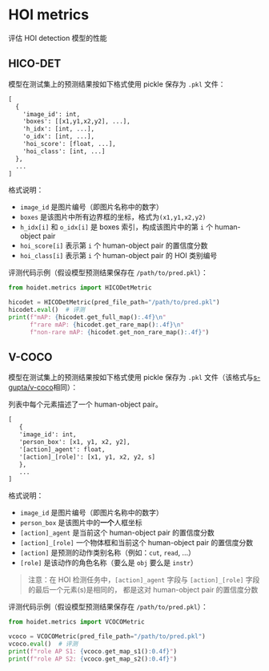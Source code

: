 # HOI metrics

评估 HOI detection 模型的性能

## HICO-DET

模型在测试集上的预测结果按如下格式使用 pickle 保存为 `.pkl` 文件：

```txt
[
  {
    'image_id': int,
    'boxes': [[x1,y1,x2,y2], ...],
    'h_idx': [int, ...],
    'o_idx': [int, ...],
    'hoi_score': [float, ...],
    'hoi_class': [int, ...]
  },
  ...
]
```

格式说明：

- `image_id` 是图片编号（即图片名称中的数字）
- `boxes` 是该图片中所有边界框的坐标，格式为`(x1,y1,x2,y2)`
- `h_idx[i]` 和 `o_idx[i]` 是 boxes 索引，构成该图片中的第 `i` 个 human-object pair
- `hoi_score[i]` 表示第 `i` 个 human-object pair 的置信度分数
- `hoi_class[i]` 表示第 `i` 个 human-object pair 的 HOI 类别编号

评测代码示例（假设模型预测结果保存在 `/path/to/pred.pkl`）：

```python
from hoidet.metrics import HICODetMetric

hicodet = HICODetMetric(pred_file_path="/path/to/pred.pkl")
hicodet.eval()  # 评测
print(f"mAP: {hicodet.get_full_map():.4f}\n"
      f"rare mAP: {hicodet.get_rare_map():.4f}\n"
      f"non-rare mAP: {hicodet.get_non_rare_map():.4f}")
```

## V-COCO

模型在测试集上的预测结果按如下格式使用 pickle 保存为 `.pkl` 文件（该格式与[s-gupta/v-coco](https://github.com/s-gupta/v-coco)相同）：

列表中每个元素描述了一个 human-object pair。

```txt
[
   {
   'image_id': int,
   'person_box': [x1, y1, x2, y2],
   '[action]_agent': float,
   '[action]_[role]': [x1, y1, x2, y2, s]
   },
   ...
]
```
格式说明：

- `image_id` 是图片编号（即图片名称中的数字）
- `person_box` 是该图片中的**一个**人框坐标
- `[action]_agent` 是当前这个 human-object pair 的置信度分数
- `[action]_[role]` 一个物体框和当前这个 human-object pair 的置信度分数
- `[action]` 是预测的动作类别名称（例如：`cut`, `read`, ...）
- `[role]` 是该动作的角色名称（要么是 `obj` 要么是 `instr`）

> 注意：在 HOI 检测任务中，`[action]_agent` 字段与 `[action]_[role]` 字段的最后一个元素(s)是相同的，
> 都是这对 human-object pair 的置信度分数

评测代码示例（假设模型预测结果保存在 `/path/to/pred.pkl`）：

```python
from hoidet.metrics import VCOCOMetric

vcoco = VCOCOMetric(pred_file_path="/path/to/pred.pkl")
vcoco.eval()  # 评测
print(f"role AP S1: {vcoco.get_map_s1():0.4f}")
print(f"role AP S2: {vcoco.get_map_s2():0.4f}")
```
